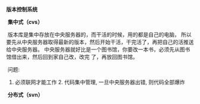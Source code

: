 **版本控制系统**

​	**集中式（cvs）**

​		版本库是集中存放在中央服务器的，而干活的时候，用的都是自己的电脑， 所以要先从中央服务器取得最新的版本，然后开始干活，干完活了，再把自己的活推送给中央服务器。 中央服务器就好比是一个图书馆，你要改一本书，必须先从图书馆借出来，然后回到家自己改，改完 了，再放回图书馆。

​	问题:

1. 必须联网才能工作         2. 代码集中管理, 一旦中央服务器出错, 则代码全部爆炸

​	**分布式（svn）**

